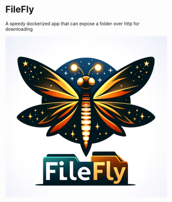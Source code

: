 # FileFly
A speedy dockerized app that can expose a folder over http for downloading

![FileFly](assets/filefly.png)